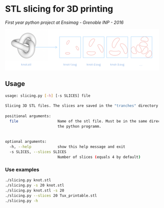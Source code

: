 # STL slicing for 3D printing

*First year python project at Ensimag - Grenoble INP - 2016*

![results](./slices/results.png)

## Usage

```sh
usage: slicing.py [-h] [-s SLICES] file

Slicing 3D STL files. The slices are saved in the "tranches" directory

positional arguments:
  file                  Name of the stl file. Must be in the same directory as
                        the python programm.


optional arguments:
  -h, --help            show this help message and exit
  -s SLICES, --slices SLICES
                        Number of slices (equals 4 by default)
```

### Use examples

```sh
./slicing.py knot.stl
./slicing.py -s 20 knot.stl
./slicing.py knot.stl -s 20
./slicing.py --slices 20 Tux_printable.stl
./slicing.py -h
```
